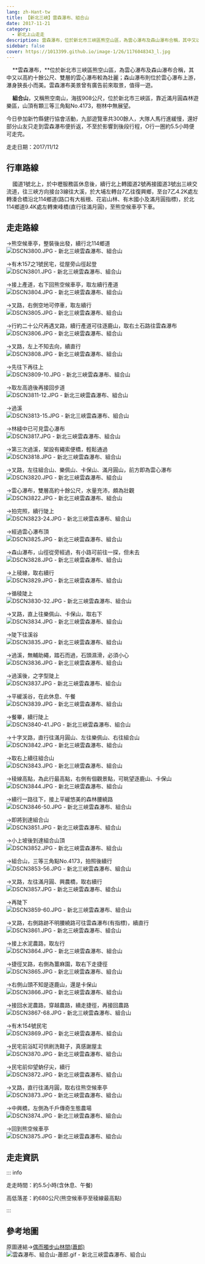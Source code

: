 ```yaml
---
lang: zh-Hant-tw
title: 【新北三峽】雲森瀑布、組合山
date: 2017-11-21
category: 
  - 新北上山走走
description: 雲森瀑布，位於新北市三峽區熊空山區，為雲心瀑布及森山瀑布合稱，其中又以高約十餘公尺、雙層的雲心瀑布較為壯麗；森山瀑布則位於雲心瀑布上游，瀑身狹長小而美。雲森瀑布美景曾有廣告前來取景，值得一遊。 組合山，又稱熊空南山，海拔908公尺，位於新北市三峽區，靠近滿月圓森林遊樂區，山頂有顆三等三角點No.4173，樹林中無展望。 
sidebar: false
cover: https://1013399.github.io/image-1/26/1176048343_l.jpg
---
```


    **雲森瀑布，**位於新北市三峽區熊空山區，為雲心瀑布及森山瀑布合稱，其中又以高約十餘公尺、雙層的雲心瀑布較為壯麗；森山瀑布則位於雲心瀑布上游，瀑身狹長小而美。雲森瀑布美景曾有廣告前來取景，值得一遊。  

    **組合山**，又稱熊空南山，海拔908公尺，位於新北市三峽區，靠近滿月圓森林遊樂區，山頂有顆三等三角點No.4173，樹林中無展望。  

<!-- more -->

今日參加新竹縣健行協會活動，九部遊覽車共300餘人，大隊人馬行進緩慢，還好部分山友只走到雲森瀑布便折返，不至於影響到後段行程，O行一圈約5.5小時便可走完。

走走日期：2017/11/12

## 行車路線
    國道1號北上，於中壢服務區休息後，續行北上轉國道2號再接國道3號出三峽交流道，往三峽方向接台3線往大溪，於大埔左轉台7乙往復興鄉，至台7乙4.2K處左轉湊合橋沿北114鄉道(路口有大板根、花岩山林、有木國小及滿月圓指標)，於北114鄉道9.4K處左轉東峰橋(直行往滿月圓)，至熊空候車亭下車。

## 走走路線
→熊空候車亭，整裝後出發，續行北114鄉道  
![DSCN3800.JPG - 新北三峽雲森瀑布、組合山](https://1013399.github.io/image-1/26/1176048240_l.jpg)

→有木157之1號民宅，從屋旁山徑起登  
![DSCN3801.JPG - 新北三峽雲森瀑布、組合山](https://1013399.github.io/image-1/26/1176048147_l.jpg)

→接上產道，右下回熊空候車亭，取左續行產道  
![DSCN3804.JPG - 新北三峽雲森瀑布、組合山](https://1013399.github.io/image-1/26/1176047544_l.jpg)

→叉路，右側空地可停車，取左續行  
![DSCN3805.JPG - 新北三峽雲森瀑布、組合山](https://1013399.github.io/image-1/26/1176047941_l.jpg)

→行約二十公尺再遇叉路，續行產道可往逐鹿山，取右土石路往雲森瀑布  
![DSCN3806.JPG - 新北三峽雲森瀑布、組合山](https://1013399.github.io/image-1/26/1176048443_l.jpg)

→叉路，左上不知去向，續直行  
![DSCN3808.JPG - 新北三峽雲森瀑布、組合山](https://1013399.github.io/image-1/26/1176047545_l.jpg)

→先往下再往上  
![DSCN3809-10.JPG - 新北三峽雲森瀑布、組合山](https://1013399.github.io/image-1/26/1176047546_l.jpg)

→取左高遶後再接回步道  
![DSCN3811-12.JPG - 新北三峽雲森瀑布、組合山](https://1013399.github.io/image-1/26/1176047943_l.jpg)

→過溪  
![DSCN3813-15.JPG - 新北三峽雲森瀑布、組合山](https://1013399.github.io/image-1/26/1176046941_l.jpg)

→林縫中已可見雲心瀑布  
![DSCN3817.JPG - 新北三峽雲森瀑布、組合山](https://1013399.github.io/image-1/26/1176048445_l.jpg)

→第三次過溪，架設有繩索便橋，輕鬆通過  
![DSCN3818.JPG - 新北三峽雲森瀑布、組合山](https://1013399.github.io/image-1/26/1176048343_l.jpg)

→叉路，左往組合山、樂佩山、卡保山、滿月圓山，前方即為雲心瀑布  
![DSCN3820.JPG - 新北三峽雲森瀑布、組合山](https://1013399.github.io/image-1/26/1176047944_l.jpg)

→雲心瀑布，雙層高約十餘公尺，水量充沛，頗為壯觀  
![DSCN3822.JPG - 新北三峽雲森瀑布、組合山](https://1013399.github.io/image-1/26/1176048040_l.jpg)

→拍完照，續行陡上  
![DSCN3823-24.JPG - 新北三峽雲森瀑布、組合山](https://1013399.github.io/image-1/26/1176047440_l.jpg)

→經過雲心瀑布頂  
![DSCN3825.JPG - 新北三峽雲森瀑布、組合山](https://1013399.github.io/image-1/26/1176046942_l.jpg)

→森山瀑布，山徑從旁經過，有小路可前往一探，但未去  
![DSCN3828.JPG - 新北三峽雲森瀑布、組合山](https://1013399.github.io/image-1/26/1176047743_l.jpg)

→上稜線，取右續行  
![DSCN3829.JPG - 新北三峽雲森瀑布、組合山](https://1013399.github.io/image-1/26/1176048242_l.jpg)

→循稜陡上  
![DSCN3830-32.JPG - 新北三峽雲森瀑布、組合山](https://1013399.github.io/image-1/26/1176047442_l.jpg)

→叉路，直上往樂佩山、卡保山，取右下  
![DSCN3834.JPG - 新北三峽雲森瀑布、組合山](https://1013399.github.io/image-1/26/1176048346_l.jpg)

→陡下往溪谷  
![DSCN3835.JPG - 新北三峽雲森瀑布、組合山](https://1013399.github.io/image-1/26/1176047945_l.jpg)

→過溪，無輔助繩，踏石而過，石頭濕滑，必須小心  
![DSCN3836.JPG - 新北三峽雲森瀑布、組合山](https://1013399.github.io/image-1/26/1176047549_l.jpg)

→過溪後，之字型陡上  
![DSCN3837.JPG - 新北三峽雲森瀑布、組合山](https://1013399.github.io/image-1/26/1176048243_l.jpg)

→平緩溪谷，在此休息、午餐  
![DSCN3839.JPG - 新北三峽雲森瀑布、組合山](https://1013399.github.io/image-1/26/1176047744_l.jpg)

→餐畢，續行陡上  
![DSCN3840-41.JPG - 新北三峽雲森瀑布、組合山](https://1013399.github.io/image-1/26/1176048244_l.jpg)

→十字叉路，直行往滿月圓山、左往樂佩山、右往組合山  
![DSCN3842.JPG - 新北三峽雲森瀑布、組合山](https://1013399.github.io/image-1/26/1176048246_l.jpg)

→取右上續往組合山  
![DSCN3843.JPG - 新北三峽雲森瀑布、組合山](https://1013399.github.io/image-1/26/1176047443_l.jpg)

→稜線高點，為此行最高點，右側有個觀景點，可眺望逐鹿山、卡保山  
![DSCN3844.JPG - 新北三峽雲森瀑布、組合山](https://1013399.github.io/image-1/26/1176048348_l.jpg)

→續行一路往下，接上平緩悠美的森林腰繞路  
![DSCN3846-50.JPG - 新北三峽雲森瀑布、組合山](https://1013399.github.io/image-1/26/1176048446_l.jpg)

→即將到達組合山  
![DSCN3851.JPG - 新北三峽雲森瀑布、組合山](https://1013399.github.io/image-1/26/1176047550_l.jpg)

→小上坡後到達組合山頂  
![DSCN3852.JPG - 新北三峽雲森瀑布、組合山](https://1013399.github.io/image-1/26/1176048247_l.jpg)

→組合山，三等三角點No.4173，拍照後續行  
![DSCN3853-56.JPG - 新北三峽雲森瀑布、組合山](https://1013399.github.io/image-1/26/1176047947_l.jpg)

→叉路，左往滿月圓、興農橋，取右續行  
![DSCN3857.JPG - 新北三峽雲森瀑布、組合山](https://1013399.github.io/image-1/26/1176048248_l.jpg)

→再陡下  
![DSCN3859-60.JPG - 新北三峽雲森瀑布、組合山](https://1013399.github.io/image-1/26/1176047551_l.jpg)

→叉路，右側路跡不明腰繞路可往雲森瀑布(有指標)，續直行  
![DSCN3861.JPG - 新北三峽雲森瀑布、組合山](https://1013399.github.io/image-1/26/1176047745_l.jpg)

→接上水泥農路，取左行  
![DSCN3864.JPG - 新北三峽雲森瀑布、組合山](https://1013399.github.io/image-1/26/1176047948_l.jpg)

→捷徑叉路，右側為薑麻園，取右下走捷徑  
![DSCN3865.JPG - 新北三峽雲森瀑布、組合山](https://1013399.github.io/image-1/26/1176047837_l.jpg)

→右側山頭不知是逐鹿山，還是卡保山  
![DSCN3866.JPG - 新北三峽雲森瀑布、組合山](https://1013399.github.io/image-1/26/1176046643_l.jpg)

→接回水泥農路，穿越農路，續走捷徑，再接回農路  
![DSCN3867-68.JPG - 新北三峽雲森瀑布、組合山](https://1013399.github.io/image-1/26/1176048152_l.jpg)

→有木154號民宅  
![DSCN3869.JPG - 新北三峽雲森瀑布、組合山](https://1013399.github.io/image-1/26/1176047552_l.jpg)

→民宅前浴缸可供刷洗鞋子，真感謝屋主  
![DSCN3870.JPG - 新北三峽雲森瀑布、組合山](https://1013399.github.io/image-1/26/1176048349_l.jpg)

→民宅前仰望蚋仔尖，續行  
![DSCN3872.JPG - 新北三峽雲森瀑布、組合山](https://1013399.github.io/image-1/26/1176048448_l.jpg)

→叉路，直行往滿月圓，取右往熊空候車亭  
![DSCN3873.JPG - 新北三峽雲森瀑布、組合山](https://1013399.github.io/image-1/26/1176047445_l.jpg)

→中興橋，左側為千戶傳奇生態農場  
![DSCN3874.JPG - 新北三峽雲森瀑布、組合山](https://1013399.github.io/image-1/26/1176048350_l.jpg)

→回到熊空候車亭  
![DSCN3875.JPG - 新北三峽雲森瀑布、組合山](https://1013399.github.io/image-1/26/1176046943_l.jpg)

## 走走資訊
::: info

走走時間：約5.5小時(含休息、午餐)

高低落差：約680公尺(熊空候車亭至稜線最高點)

:::

## 參考地圖
原圖連結→[偶而獨步山林間(蕭郎)](https://www.waytogo.cc/user/kenny/2008/w750/index.htm)  
![雲森瀑布、組合山-蕭郎.gif - 新北三峽雲森瀑布、組合山](https://1013399.github.io/image-1/26/1176048351_l.jpg)